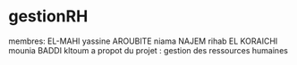 # gestionRH
membres:
  EL-MAHI yassine
  AROUBITE niama
  NAJEM rihab
  EL KORAICHI mounia
  BADDI kltoum
a propot du projet :
gestion des ressources humaines
